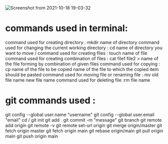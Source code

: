 ![Screenshot from 2021-10-18 19-03-32](https://user-images.githubusercontent.com/92637957/138112167-d65a87e6-0e07-42dd-a2e3-acf398cdd21a.png)


# commands used in terminal:
command used for creating directory : mkdir <space> name of directory
command used for changing the current working directory : cd <space> name of directory you want to move /
command used for creating files : touch <space> name of file
command used for creating combination of files : cat <space> file1 <space> file2 > name of the file forming by combination of given files
command used for copying : cp <space> name of the file to be copied <space> name of the file to which the copied item should be pasted
command used for moving file or renaming file : mv <space> old file name <space> new file name
command used for deleting file :rm <space> file name


# git commands used :
  git config --global user.name "username"
  git config --global user.email "email"
  cd <local file directory> /
  git init
  git add .
  git commit -m "message"
  git branch
  git remote add origin <url of repository>
  git remote -v
  git remote set-url origin <url>
  git merge origin/master
  git fetch origin master
  git fetch origin main
  git rebase origin/main
  git pull origin main
  git push origin main
